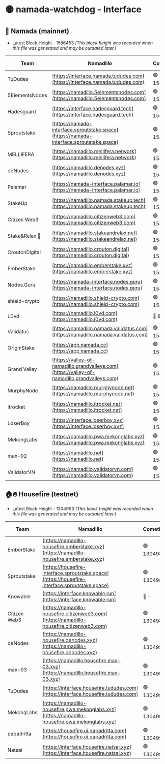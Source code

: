 # 🟡 namada-watchdog - Interface

## 🚀 Namada (mainnet)
- Latest Block Height - 1586453 *(This block height was recorded when this file was generated and may be outdated later.)*

| Team | Namadillo | CometBFT | Indexer | MASP Indexer |
|-|-|-|-|-|
| TuDudes | [https://interface.namada.tududes.com](https://interface.namada.tududes.com) | 🟢 1586439 | 🟢 1586439 | 🟢 1586439 |
| 5ElementsNodes | [https://namadillo.5elementsnodes.com](https://namadillo.5elementsnodes.com) | 🟢 1586440 | 🟢 1586440 | 🟢 1586440 |
| Hadesguard | [https://interface.hadesguard.tech](https://interface.hadesguard.tech) | 🟢 1586440 | 🟢 1586440 | 🟢 1586440 |
| Sproutstake | [https://namada-interface.sproutstake.space](https://namada-interface.sproutstake.space) | 🟢 1586441 | 🟢 1586441 | 🟢 1586441 |
| MELLIFERA | [https://namadillo.mellifera.network](https://namadillo.mellifera.network) | 🟢 1586442 | 🟢 1586442 | 🟢 1586442 |
| deNodes | [https://namadillo.denodes.xyz](https://namadillo.denodes.xyz) | 🟢 1586443 | 🟢 1586443 | 🟢 1586443 |
| Palamar | [https://namada-interface.palamar.io](https://namada-interface.palamar.io) | 🟢 1586444 | 🔴 1511087 | 🔴 1511391 |
| StakeUp | [https://namadillo.namada.stakeup.tech](https://namadillo.namada.stakeup.tech) | 🟢 1586444 | 🟢 1586444 | 🟢 1586444 |
| Citizen Web3 | [https://namadillo.citizenweb3.com](https://namadillo.citizenweb3.com) | 🟢 1586444 | 🟢 1586445 | 🟢 1586445 |
| Stake&Relax 🦥 | [https://namadillo.stakeandrelax.net](https://namadillo.stakeandrelax.net) | 🟢 1586446 | 🟢 1586445 | 🟢 1586445 |
| CroutonDigital | [https://namadillo.crouton.digital](https://namadillo.crouton.digital) | 🟢 1586446 | 🔴 1338918 | 🟢 1586446 |
| EmberStake | [https://namadillo.emberstake.xyz](https://namadillo.emberstake.xyz) | 🟢 1586447 | 🟢 1586447 | 🟢 1586446 |
| Nodes.Guru | [https://namada-interface.nodes.guru](https://namada-interface.nodes.guru) | 🟢 1586447 | 🟢 1586447 | 🟢 1586447 |
| shield-crypto | [https://namadillo.shield-crypto.com](https://namadillo.shield-crypto.com) | 🟢 1586448 | 🟢 1586448 | 🟢 1586448 |
| L0vd | [https://namadillo.l0vd.com](https://namadillo.l0vd.com) | 🔴 894059 | 🔴 1318761 | 🔴 894059 |
| Validatus | [https://namadillo.namada.validatus.com](https://namadillo.namada.validatus.com) | 🟢 1586449 | 🔴 1338199 | 🟢 1586449 |
| OriginStake | [https://app.namada.cc](https://app.namada.cc) | 🟢 1586450 | 🟢 1586450 | 🟢 1586449 |
| Grand Valley | [https://valley-of-namadillo.grandvalleys.com](https://valley-of-namadillo.grandvalleys.com) | 🟢 1586450 | 🟢 1586450 | 🟢 1586450 |
| MurphyNode | [https://namadillo.murphynode.net](https://namadillo.murphynode.net) | 🟢 1586450 | 🟢 1586450 | 🔴 - |
| itrocket | [https://namadillo.itrocket.net](https://namadillo.itrocket.net) | 🟢 1586451 | 🟢 1586451 | 🟢 1586451 |
| LoserBoy | [https://interface.loserboy.xyz](https://interface.loserboy.xyz) | 🟢 1586452 | 🟢 1586451 | 🔴 - |
| MekongLabs | [https://namadillo.pwa.mekonglabs.xyz](https://namadillo.pwa.mekonglabs.xyz) | 🟢 1586452 | 🟢 1586452 | 🟢 1586452 |
| max-02 | [https://namadillo.net](https://namadillo.net) | 🟢 1586453 | 🟢 1586453 | 🟢 1586453 |
| ValidatorVN | [https://namadillo.validatorvn.com](https://namadillo.validatorvn.com) | 🟢 1586453 | 🟢 1586453 | 🟢 1586453 |

## 🏠🔥 Housefire (testnet)
- Latest Block Height - 1304993 *(This block height was recorded when this file was generated and may be outdated later.)*

| Team | Namadillo | CometBFT | Indexer | MASP Indexer |
|-|-|-|-|-|
| EmberStake | [https://namadillo-housefire.emberstake.xyz](https://namadillo-housefire.emberstake.xyz) | 🟢 1304988 | 🟢 1304988 | 🔴 1083022 |
| Sproutstake | [https://housefire-interface.sproutstake.space](https://housefire-interface.sproutstake.space) | 🟢 1304988 | 🟢 1304988 | 🟢 1304988 |
| Knowable | [https://interface.knowable.run](https://interface.knowable.run) | 🔴 - | 🔴 - | 🔴 - |
| Citizen Web3 | [https://namadillo-housefire.citizenweb3.com](https://namadillo-housefire.citizenweb3.com) | 🟢 1304989 | 🔴 1162824 | 🔴 - |
| deNodes | [https://namadillo-housefire.denodes.xyz](https://namadillo-housefire.denodes.xyz) | 🟢 1304991 | 🟢 1304991 | 🟢 1304991 |
| max-03 | [https://namadillo.housefire.max-03.xyz](https://namadillo.housefire.max-03.xyz) | 🟢 1304992 | 🟢 1304992 | 🟢 1304992 |
| TuDudes | [https://interface.housefire.tududes.com](https://interface.housefire.tududes.com) | 🟢 1304992 | 🟢 1304992 | 🟢 1304992 |
| MekongLabs | [https://namadillo-housefire.pwa.mekonglabs.xyz](https://namadillo-housefire.pwa.mekonglabs.xyz) | 🟢 1304992 | 🟢 1304992 | 🔴 1083022 |
| papadritta | [https://housefire.ui.papadritta.com](https://housefire.ui.papadritta.com) | 🟢 1304993 | 🟢 1304993 | 🟢 1304993 |
| Natsai | [https://interface.housefire.natsai.xyz](https://interface.housefire.natsai.xyz) | 🟢 1304993 | 🟢 1304993 | 🟢 1304993 |

